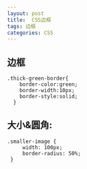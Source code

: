 ```yaml
---
layout: post
title:  CSS边框
tags: 边框
categories: CSS
---
```



## 边框
	.thick-green-border{
	    border-color:green;
	    border-width:10px;
	    border-style:solid;
	  }




## 大小&圆角:
	.smaller-image {
	     width: 100px; 
	     border-radius: 50%;
	 }
